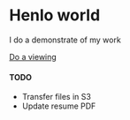 # Henlo world

I do a demonstrate of my work

[Do a viewing](https://www.kyoseong.com)

#### TODO
* Transfer files in S3
* Update resume PDF

